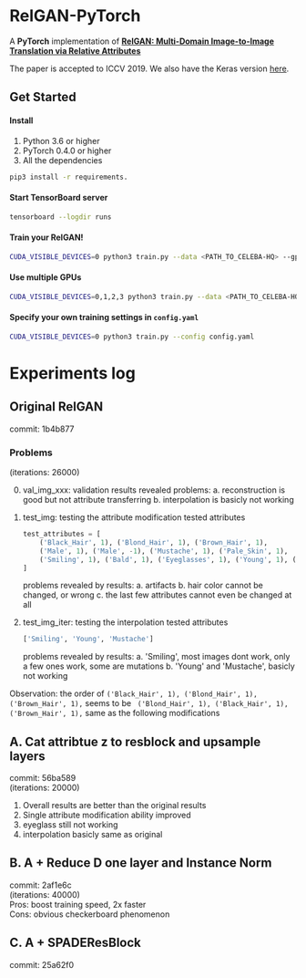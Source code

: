 # RelGAN-PyTorch

A **PyTorch** implementation of [**RelGAN: Multi-Domain Image-to-Image Translation via Relative Attributes**](https://arxiv.org/abs/1908.07269)

The paper is accepted to ICCV 2019. We also have the Keras version [here](https://github.com/willylulu/RelGAN-Keras).

## Get Started

#### Install

1. Python 3.6 or higher
2. PyTorch 0.4.0 or higher
3. All the dependencies

```bash
pip3 install -r requirements.
```

#### Start TensorBoard server

```bash
tensorboard --logdir runs
```

#### Train your RelGAN!

```bash
CUDA_VISIBLE_DEVICES=0 python3 train.py --data <PATH_TO_CELEBA-HQ> --gpu [--image_size 256]
```

#### Use multiple GPUs

```bash
CUDA_VISIBLE_DEVICES=0,1,2,3 python3 train.py --data <PATH_TO_CELEBA-HQ> --multi_gpu [--image_size 256]
```

#### Specify your own training settings in `config.yaml`

```bash
CUDA_VISIBLE_DEVICES=0 python3 train.py --config config.yaml
```



# Experiments log


## Original RelGAN
commit: 1b4b877

### Problems
(iterations: 26000)


0. val_img_xxx: validation results
    revealed problems:
    a. reconstruction is good but not attribute transferring
    b. interpolation is basicly not working

1. test_img: testing the attribute modification
    tested attributes
    ```python
    test_attributes = [
        ('Black_Hair', 1), ('Blond_Hair', 1), ('Brown_Hair', 1),
        ('Male', 1), ('Male', -1), ('Mustache', 1), ('Pale_Skin', 1),
        ('Smiling', 1), ('Bald', 1), ('Eyeglasses', 1), ('Young', 1), ('Young', -1)
    ]
    ```
    problems revealed by results:
    a. artifacts
    b. hair color cannot be changed, or wrong
    c. the last few attributes cannot even be changed at all

2. test_img_iter: testing the interpolation
    tested attributes
    ```python
    ['Smiling', 'Young', 'Mustache']
    ```
    problems revealed by results:
    a. 'Smiling', most images dont work, only a few ones work, some are mutations
    b. 'Young' and 'Mustache', basicly not working


Observation: the order of `('Black_Hair', 1), ('Blond_Hair', 1), ('Brown_Hair', 1),` seems to be ` ('Blond_Hair', 1), ('Black_Hair', 1),('Brown_Hair', 1),` same as the following modifications


## A. Cat attribtue z to resblock and upsample layers
commit: 56ba589    
(iterations: 20000)     
1. Overall results are better than the original results   
2. Single attribute modification ability improved   
3. eyeglass still not working    
4. interpolation basicly same as original   


## B. A + Reduce D one layer and Instance Norm
commit: 2af1e6c   
(iterations: 40000)   
Pros: boost training speed, 2x faster   
Cons: obvious checkerboard phenomenon   


## C. A + SPADEResBlock
commit: 25a62f0

